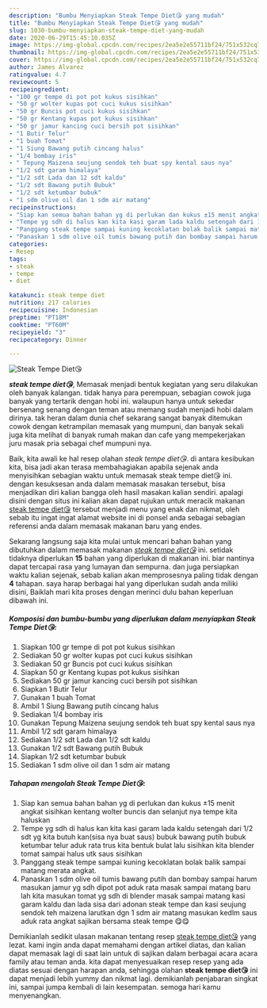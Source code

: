 ```yaml
---
description: "Bumbu Menyiapkan Steak Tempe Diet😘 yang mudah"
title: "Bumbu Menyiapkan Steak Tempe Diet😘 yang mudah"
slug: 1030-bumbu-menyiapkan-steak-tempe-diet-yang-mudah
date: 2020-06-29T15:45:10.035Z
image: https://img-global.cpcdn.com/recipes/2ea5e2e55711bf24/751x532cq70/steak-tempe-diet😘-foto-resep-utama.jpg
thumbnail: https://img-global.cpcdn.com/recipes/2ea5e2e55711bf24/751x532cq70/steak-tempe-diet😘-foto-resep-utama.jpg
cover: https://img-global.cpcdn.com/recipes/2ea5e2e55711bf24/751x532cq70/steak-tempe-diet😘-foto-resep-utama.jpg
author: James Alvarez
ratingvalue: 4.7
reviewcount: 5
recipeingredient:
- "100 gr tempe di pot pot kukus sisihkan"
- "50 gr wolter kupas pot cuci kukus sisihkan"
- "50 gr Buncis pot cuci kukus sisihkan"
- "50 gr Kentang kupas pot kukus sisihkan"
- "50 gr jamur kancing cuci bersih pot sisihkan"
- "1 Butir Telur"
- "1 buah Tomat"
- "1 Siung Bawang putih cincang halus"
- "1/4 bombay iris"
- " Tepung Maizena seujung sendok teh buat spy kental saus nya"
- "1/2 sdt garam himalaya"
- "1/2 sdt Lada dan 12 sdt kaldu"
- "1/2 sdt Bawang putih Bubuk"
- "1/2 sdt ketumbar bubuk"
- "1 sdm olive oil dan 1 sdm air matang"
recipeinstructions:
- "Siap kan semua bahan bahan yg di perlukan dan kukus ±15 menit angkat sisihkan kentang wolter buncis dan selanjut nya tempe kita haluskan"
- "Tempe yg sdh di halus kan kita kasi garam lada kaldu setengah dari 1/2 sdt yg kita butuh kan(sisa nya buat saus) bubuk bawang putih bubuk ketumbar telur aduk rata trus kita bentuk bulat lalu sisihkan kita blender tomat sampai halus utk saus sisihkan"
- "Panggang steak tempe sampai kuning kecoklatan bolak balik sampai matang merata angkat."
- "Panaskan 1 sdm olive oil tumis bawang putih dan bombay sampai harum masukan jamur yg sdh dipot pot aduk rata masak sampai matang baru lah kita masukan tomat yg sdh di blender masak sampai matang kasi garam kaldu dan lada sisa dari adonan steak tempe dan kasi seujung sendok teh maizena larutkan dgn 1 sdm air matang masukan kedlm saus aduk rata angkat sajikan bersama steak tempe 😋😋"
categories:
- Resep
tags:
- steak
- tempe
- diet

katakunci: steak tempe diet 
nutrition: 217 calories
recipecuisine: Indonesian
preptime: "PT18M"
cooktime: "PT60M"
recipeyield: "3"
recipecategory: Dinner

---
```



![Steak Tempe Diet😘](https://img-global.cpcdn.com/recipes/2ea5e2e55711bf24/751x532cq70/steak-tempe-diet😘-foto-resep-utama.jpg)

<b><i>steak tempe diet😘</i></b>, Memasak menjadi bentuk kegiatan yang seru dilakukan oleh banyak kalangan. tidak hanya para perempuan, sebagian cowok juga banyak yang tertarik dengan hobi ini. walaupun hanya untuk sekedar bersenang senang dengan teman atau memang sudah menjadi hobi dalam dirinya. tak heran dalam dunia chef sekarang sangat banyak ditemukan cowok dengan ketrampilan memasak yang mumpuni, dan banyak sekali juga kita melihat di banyak rumah makan dan cafe yang mempekerjakan juru masak pria sebagai chef mumpuni nya.

Baik, kita awali ke hal resep olahan <i>steak tempe diet😘</i>. di antara kesibukan kita, bisa jadi akan terasa membahagiakan apabila sejenak anda menyisihkan sebagian waktu untuk memasak steak tempe diet😘 ini. dengan kesuksesan anda dalam memasak masakan tersebut, bisa menjadikan diri kalian bangga oleh hasil masakan kalian sendiri. apalagi disini dengan situs ini kalian akan dapat rujukan untuk meracik makanan <u>steak tempe diet😘</u> tersebut menjadi menu yang enak dan nikmat, oleh sebab itu ingat ingat alamat website ini di ponsel anda sebagai sebagian referensi anda dalam memasak makanan baru yang endes.




Sekarang langsung saja kita mulai untuk mencari bahan bahan yang dibutuhkan dalam memasak makanan <u><i>steak tempe diet😘</i></u> ini. setidak tidaknya diperlukan <b>15</b> bahan yang diperlukan di makanan ini. biar nantinya dapat tercapai rasa yang lumayan dan sempurna. dan juga persiapkan waktu kalian sejenak, sebab kalian akan memprosesnya paling tidak dengan <b>4</b> tahapan. saya harap berbagai hal yang diperlukan sudah anda miliki disini, Baiklah mari kita proses dengan merinci dulu bahan keperluan dibawah ini.

<!--inarticleads1-->

##### Komposisi dan bumbu-bumbu yang diperlukan dalam menyiapkan Steak Tempe Diet😘:

1. Siapkan 100 gr tempe di pot pot kukus sisihkan
1. Sediakan 50 gr wolter kupas pot cuci kukus sisihkan
1. Sediakan 50 gr Buncis pot cuci kukus sisihkan
1. Siapkan 50 gr Kentang kupas pot kukus sisihkan
1. Sediakan 50 gr jamur kancing cuci bersih pot sisihkan
1. Siapkan 1 Butir Telur
1. Gunakan 1 buah Tomat
1. Ambil 1 Siung Bawang putih cincang halus
1. Sediakan 1/4 bombay iris
1. Gunakan  Tepung Maizena seujung sendok teh buat spy kental saus nya
1. Ambil 1/2 sdt garam himalaya
1. Sediakan 1/2 sdt Lada dan 1/2 sdt kaldu
1. Gunakan 1/2 sdt Bawang putih Bubuk
1. Siapkan 1/2 sdt ketumbar bubuk
1. Sediakan 1 sdm olive oil dan 1 sdm air matang




<!--inarticleads2-->

##### Tahapan mengolah Steak Tempe Diet😘:

1. Siap kan semua bahan bahan yg di perlukan dan kukus ±15 menit angkat sisihkan kentang wolter buncis dan selanjut nya tempe kita haluskan
1. Tempe yg sdh di halus kan kita kasi garam lada kaldu setengah dari 1/2 sdt yg kita butuh kan(sisa nya buat saus) bubuk bawang putih bubuk ketumbar telur aduk rata trus kita bentuk bulat lalu sisihkan kita blender tomat sampai halus utk saus sisihkan
1. Panggang steak tempe sampai kuning kecoklatan bolak balik sampai matang merata angkat.
1. Panaskan 1 sdm olive oil tumis bawang putih dan bombay sampai harum masukan jamur yg sdh dipot pot aduk rata masak sampai matang baru lah kita masukan tomat yg sdh di blender masak sampai matang kasi garam kaldu dan lada sisa dari adonan steak tempe dan kasi seujung sendok teh maizena larutkan dgn 1 sdm air matang masukan kedlm saus aduk rata angkat sajikan bersama steak tempe 😋😋




Demikianlah sedikit ulasan makanan tentang resep <u>steak tempe diet😘</u> yang lezat. kami ingin anda dapat memahami dengan artikel diatas, dan kalian dapat memasak lagi di saat lain untuk di sajikan dalam berbagai acara acara family atau teman anda. kita dapat menyesuaikan resep resep yang ada diatas sesuai dengan harapan anda, sehingga olahan <b>steak tempe diet😘</b> ini dapat menjadi lebih yummy dan nikmat lagi. demikianlah penjabaran singkat ini, sampai jumpa kembali di lain kesempatan. semoga hari kamu menyenangkan.
